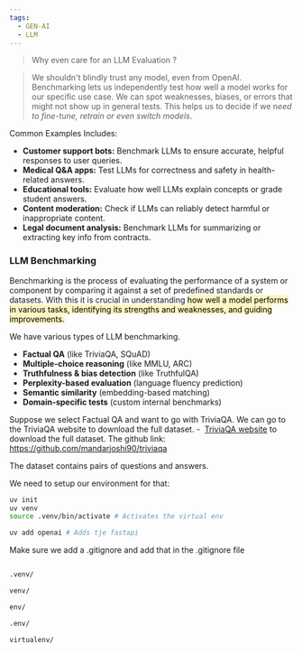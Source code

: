 ```yaml
---
tags:
  - GEN-AI
  - LLM
---
```

> Why even care for an LLM Evaluation ?

> We shouldn't blindly trust any model, even from OpenAI. Benchmarking lets us independently test how well a model works for our specific use case. We can spot weaknesses, biases, or errors that might not show up in general tests. 
> This helps us to decide if we n*eed to fine-tune, retrain or even switch models*.


Common Examples Includes:

- **Customer support bots:** Benchmark LLMs to ensure accurate, helpful responses to user queries.
- **Medical Q&A apps:** Test LLMs for correctness and safety in health-related answers.
- **Educational tools:** Evaluate how well LLMs explain concepts or grade student answers.
- **Content moderation:** Check if LLMs can reliably detect harmful or inappropriate content.
- **Legal document analysis:** Benchmark LLMs for summarizing or extracting key info from contracts.



### LLM Benchmarking

Benchmarking is the process of evaluating the performance of a system or component by comparing it against a set of predefined standards or datasets.
With this it is crucial in understanding <mark style="background: #FFF3A3A6;">how well a model performs in various tasks, identifying its strengths and weaknesses, and guiding improvements. </mark>

We have various types of LLM benchmarking. 

- **Factual QA** (like TriviaQA, SQuAD)
- **Multiple-choice reasoning** (like MMLU, ARC)
- **Truthfulness & bias detection** (like TruthfulQA)
- **Perplexity-based evaluation** (language fluency prediction)
- **Semantic similarity** (embedding-based matching)
- **Domain-specific tests** (custom internal benchmarks)


Suppose we select Factual QA and want to go with TriviaQA. We can go to the TriviaQA website to download the full dataset. -  [TriviaQA website](http://nlp.cs.washington.edu/triviaqa/) to download the full dataset. The github link: https://github.com/mandarjoshi90/triviaqa

The dataset contains pairs of questions and answers.

We need to setup our environment for that:

```bash
uv init
uv venv
source .venv/bin/activate # Activates the virtual env

uv add openai # Adds tje fastapi
```
Make sure we add a .gitignore and add that in the .gitignore file
```bash

.venv/

venv/

env/

.env/

virtualenv/
```


